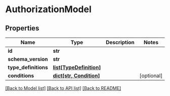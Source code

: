 # AuthorizationModel


## Properties
Name | Type | Description | Notes
------------ | ------------- | ------------- | -------------
**id** | **str** |  | 
**schema_version** | **str** |  | 
**type_definitions** | [**list[TypeDefinition]**](TypeDefinition.md) |  | 
**conditions** | [**dict[str, Condition]**](Condition.md) |  | [optional] 

[[Back to Model list]](../README.md#documentation-for-models) [[Back to API list]](../README.md#documentation-for-api-endpoints) [[Back to README]](../README.md)


